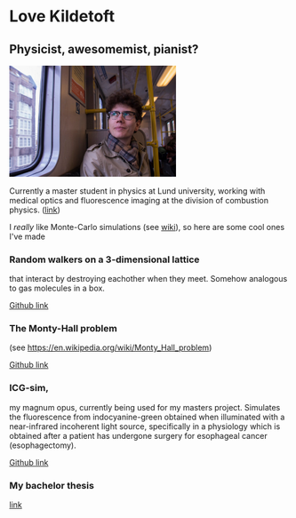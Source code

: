 # Love Kildetoft
## Physicist, awesomemist, pianist?
<img src="73287722_3692383264121308_5840407399386578944_n-2.jpg" alt="me" width="300"/>

Currently a master student in physics at Lund university, working with medical optics  and fluorescence imaging
at the division of combustion physics. ([link](https://www.forbrf.lth.se/))

I *really* like Monte-Carlo simulations (see [wiki](https://en.wikipedia.org/wiki/Monte_Carlo_method)), so here are some cool ones I've made

### Random walkers on a 3-dimensional lattice 
that interact by destroying eachother when they meet. Somehow analogous to gas molecules in a box.

[Github link](https://github.com/lkildetoft/Vicious-walkers)

### The Monty-Hall problem 
(see https://en.wikipedia.org/wiki/Monty_Hall_problem)

[Github link](https://github.com/lkildetoft/Monty-Hall-problem)

### ICG-sim,
my magnum opus, currently being used for my masters project. Simulates the fluorescence from indocyanine-green obtained when illuminated with a near-infrared incoherent light source, specifically in a physiology which is obtained after a patient has undergone surgery for esophageal cancer (esophagectomy). 

[Github link](https://github.com/lkildetoft/ICG-sim)

### My bachelor thesis

[link](https://lup.lub.lu.se/student-papers/search/publication/9049610)
